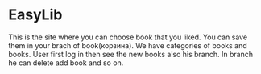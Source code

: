 # EasyLib

This is the site where you can choose book that you liked. You can save them in your  brach of book(корзина).
We have categories of books and books. User first log in then see the new books also his branch.
In branch he can delete add book and so on.
